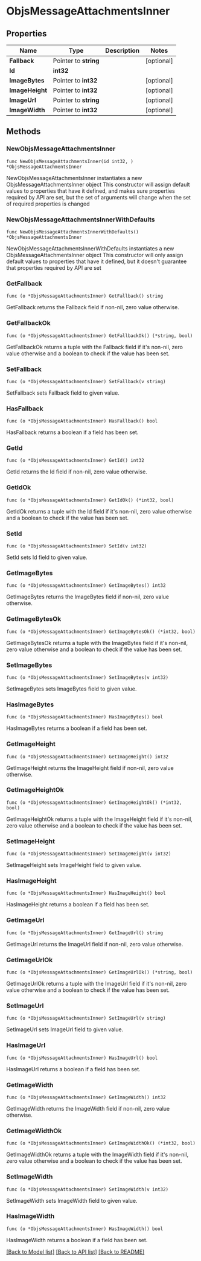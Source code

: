 # ObjsMessageAttachmentsInner

## Properties

Name | Type | Description | Notes
------------ | ------------- | ------------- | -------------
**Fallback** | Pointer to **string** |  | [optional] 
**Id** | **int32** |  | 
**ImageBytes** | Pointer to **int32** |  | [optional] 
**ImageHeight** | Pointer to **int32** |  | [optional] 
**ImageUrl** | Pointer to **string** |  | [optional] 
**ImageWidth** | Pointer to **int32** |  | [optional] 

## Methods

### NewObjsMessageAttachmentsInner

`func NewObjsMessageAttachmentsInner(id int32, ) *ObjsMessageAttachmentsInner`

NewObjsMessageAttachmentsInner instantiates a new ObjsMessageAttachmentsInner object
This constructor will assign default values to properties that have it defined,
and makes sure properties required by API are set, but the set of arguments
will change when the set of required properties is changed

### NewObjsMessageAttachmentsInnerWithDefaults

`func NewObjsMessageAttachmentsInnerWithDefaults() *ObjsMessageAttachmentsInner`

NewObjsMessageAttachmentsInnerWithDefaults instantiates a new ObjsMessageAttachmentsInner object
This constructor will only assign default values to properties that have it defined,
but it doesn't guarantee that properties required by API are set

### GetFallback

`func (o *ObjsMessageAttachmentsInner) GetFallback() string`

GetFallback returns the Fallback field if non-nil, zero value otherwise.

### GetFallbackOk

`func (o *ObjsMessageAttachmentsInner) GetFallbackOk() (*string, bool)`

GetFallbackOk returns a tuple with the Fallback field if it's non-nil, zero value otherwise
and a boolean to check if the value has been set.

### SetFallback

`func (o *ObjsMessageAttachmentsInner) SetFallback(v string)`

SetFallback sets Fallback field to given value.

### HasFallback

`func (o *ObjsMessageAttachmentsInner) HasFallback() bool`

HasFallback returns a boolean if a field has been set.

### GetId

`func (o *ObjsMessageAttachmentsInner) GetId() int32`

GetId returns the Id field if non-nil, zero value otherwise.

### GetIdOk

`func (o *ObjsMessageAttachmentsInner) GetIdOk() (*int32, bool)`

GetIdOk returns a tuple with the Id field if it's non-nil, zero value otherwise
and a boolean to check if the value has been set.

### SetId

`func (o *ObjsMessageAttachmentsInner) SetId(v int32)`

SetId sets Id field to given value.


### GetImageBytes

`func (o *ObjsMessageAttachmentsInner) GetImageBytes() int32`

GetImageBytes returns the ImageBytes field if non-nil, zero value otherwise.

### GetImageBytesOk

`func (o *ObjsMessageAttachmentsInner) GetImageBytesOk() (*int32, bool)`

GetImageBytesOk returns a tuple with the ImageBytes field if it's non-nil, zero value otherwise
and a boolean to check if the value has been set.

### SetImageBytes

`func (o *ObjsMessageAttachmentsInner) SetImageBytes(v int32)`

SetImageBytes sets ImageBytes field to given value.

### HasImageBytes

`func (o *ObjsMessageAttachmentsInner) HasImageBytes() bool`

HasImageBytes returns a boolean if a field has been set.

### GetImageHeight

`func (o *ObjsMessageAttachmentsInner) GetImageHeight() int32`

GetImageHeight returns the ImageHeight field if non-nil, zero value otherwise.

### GetImageHeightOk

`func (o *ObjsMessageAttachmentsInner) GetImageHeightOk() (*int32, bool)`

GetImageHeightOk returns a tuple with the ImageHeight field if it's non-nil, zero value otherwise
and a boolean to check if the value has been set.

### SetImageHeight

`func (o *ObjsMessageAttachmentsInner) SetImageHeight(v int32)`

SetImageHeight sets ImageHeight field to given value.

### HasImageHeight

`func (o *ObjsMessageAttachmentsInner) HasImageHeight() bool`

HasImageHeight returns a boolean if a field has been set.

### GetImageUrl

`func (o *ObjsMessageAttachmentsInner) GetImageUrl() string`

GetImageUrl returns the ImageUrl field if non-nil, zero value otherwise.

### GetImageUrlOk

`func (o *ObjsMessageAttachmentsInner) GetImageUrlOk() (*string, bool)`

GetImageUrlOk returns a tuple with the ImageUrl field if it's non-nil, zero value otherwise
and a boolean to check if the value has been set.

### SetImageUrl

`func (o *ObjsMessageAttachmentsInner) SetImageUrl(v string)`

SetImageUrl sets ImageUrl field to given value.

### HasImageUrl

`func (o *ObjsMessageAttachmentsInner) HasImageUrl() bool`

HasImageUrl returns a boolean if a field has been set.

### GetImageWidth

`func (o *ObjsMessageAttachmentsInner) GetImageWidth() int32`

GetImageWidth returns the ImageWidth field if non-nil, zero value otherwise.

### GetImageWidthOk

`func (o *ObjsMessageAttachmentsInner) GetImageWidthOk() (*int32, bool)`

GetImageWidthOk returns a tuple with the ImageWidth field if it's non-nil, zero value otherwise
and a boolean to check if the value has been set.

### SetImageWidth

`func (o *ObjsMessageAttachmentsInner) SetImageWidth(v int32)`

SetImageWidth sets ImageWidth field to given value.

### HasImageWidth

`func (o *ObjsMessageAttachmentsInner) HasImageWidth() bool`

HasImageWidth returns a boolean if a field has been set.


[[Back to Model list]](../README.md#documentation-for-models) [[Back to API list]](../README.md#documentation-for-api-endpoints) [[Back to README]](../README.md)


